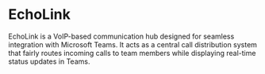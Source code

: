 # EchoLink
EchoLink is a VoIP-based communication hub designed for seamless integration with Microsoft Teams. It acts as a central call distribution system that fairly routes incoming calls to team members while displaying real-time status updates in Teams.
